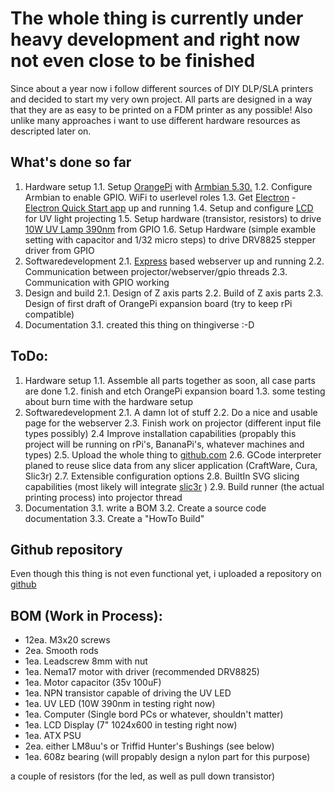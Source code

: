 The whole thing is currently under heavy development and right now not even close to be finished
=
Since about a year now i follow different sources of DIY DLP/SLA printers and decided to start my very own project.
All parts are designed in a way that they are as easy to be printed on a FDM printer as any possible! Also unlike many approaches i want to use different hardware resources as descripted later on.

What's done so far
-
1. Hardware setup
  1.1. Setup [OrangePi](https://de.aliexpress.com/item/Orange-Pi-Lite-SET7-Orange-Pi-Lite-Transparent-ABS-Case-Power-Cable-8GB-Class-10-Micro/32662461489.html?spm=a2g0x.search0104.3.29.THMouA&ws_ab_test=searchweb0_0,searchweb201602_2_10152_10065_10151_10068_5430020_10304_10307_10137_10060_10302_10155_10154_5370011_10056_10055_10054_10059_100031_10099_5400020_5410011_10103_10102_10052_10053_10142_10107_10050_10051_5380020_10326_10084_10083_10080_10082_10081_10177_10110_10111_5420020_10112_5390011_10113_10114_10312_10313_10314_10315_10078_10079_10073,searchweb201603_4,ppcSwitch_5&btsid=8c0885b5-e103-490e-a7d3-0efbbd7d0d90&algo_expid=1728da27-c923-4d5e-a114-87aa6359754b-3&algo_pvid=1728da27-c923-4d5e-a114-87aa6359754b&transAbTest=ae803_3) with [Armbian 5.30.](https://www.armbian.com/)
  1.2. Configure Armbian to enable GPIO. WiFi to userlevel roles
  1.3. Get [Electron](https://electron.atom.io/) - [Electron Quick Start app](https://github.com/electron/electron-quick-start) up and running
  1.4. Setup and configure [LCD](https://de.aliexpress.com/item/7inch-1024-600-IPS-Screen-LCD-Monitor-TFT-EJ070NA-01J-2AV-HDMI-VGA-for-Raspberry-n/32809145185.html?spm=a2g0s.9042311.0.0.9kLIRD) for UV light projecting
  1.5. Setup hardware (transistor, resistors) to drive [10W UV Lamp 390nm](https://de.aliexpress.com/item/High-power-LED-chip-UV-COB-Purple-Light-360Nm-370Nm-380Nm-390Nm-400Nm-410Nm-3W-5W/32804292618.html?spm=a2g0s.9042311.0.0.6JSQ4i) from GPIO
  1.6. Setup Hardware (simple examble setting with capacitor and 1/32 micro steps) to drive DRV8825 stepper driver from GPIO
2. Softwaredevelopment
  2.1. [Express](http://expressjs.com/) based webserver up and running
  2.2. Communication between projector/webserver/gpio threads
  2.3. Communication with GPIO working
2. Design and build
  2.1. Design of Z axis parts
  2.2. Build of Z axis parts
  2.3. Design of first draft of OrangePi expansion board (try to keep rPi compatible)
3. Documentation
  3.1. created this thing on thingiverse :-D

ToDo:
-
1. Hardware setup
  1.1. Assemble all parts together as soon, all case parts are done
  1.2. finish and etch OrangePi expansion board
  1.3. some testing about burn time with the hardware setup
2. Softwaredevelopment
  2.1. A damn lot of stuff
  2.2. Do a nice and usable page for the webserver
  2.3. Finish work on projector (different input file types possibly)
  2.4 Improve installation capabilities (propably this project will be running on rPi's, BananaPi's, whatever machines and types)
  2.5. Upload the whole thing to [github.com](https://github.com)
  2.6. GCode interpreter planed to reuse slice data from any slicer application (CraftWare, Cura, Slic3r)
  2.7. Extensible configuration options
  2.8. BuiltIn SVG slicing capabilities (most likely will integrate [slic3r](http://slic3r.org/) )
  2.9. Build runner (the actual printing process) into projector thread
3. Documentation
  3.1. write a BOM
  3.2. Create a source code documentation
  3.3. Create a "HowTo Build"

Github repository
-
Even though this thing is not even functional yet, i uploaded a repository on [github](https://github.com/blendmaker/DLPrinter)

BOM (Work in Process):
-
* 12ea. M3x20 screws
* 2ea. Smooth rods
* 1ea. Leadscrew 8mm with nut
* 1ea. Nema17 motor with driver (recommended DRV8825)
* 1ea. Motor capacitor (35v 100uF)
* 1ea. NPN transistor capable of driving the UV LED
* 1ea. UV LED (10W 390nm in testing right now)
* 1ea. Computer (Single bord PCs or whatever, shouldn't matter)
* 1ea. LCD Display (7" 1024x600 in testing right now)
* 1ea. ATX PSU
* 2ea. either LM8uu's or Triffid Hunter's Bushings (see below)
* 1ea. 608z bearing (will propably design a nylon part for this purpose)

a couple of resistors (for the led, as well as pull down transistor) 
